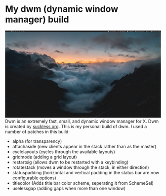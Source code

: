 # My dwm (dynamic window manager) build

![Screenshot of my desktop](https://github.com/lmachegger/dwm/blob/master/screenshot.png) 
Dwm is an extremely fast, small, and dynamic window manager for X. Dwm is created by [suckless.org](https://suckless.org).  This is my personal build of dwm.  I used a number of patches in this build:
+ alpha (for transparency)
+ attachaside (new clients appear in the stack rather than as the master)
+ cyclelayouts (cycles through the available layouts)
+ gridmode (adding a grid layout)
+ restartsig (allows dwm to be restarted with a keybinding)
+ rotatestack (moves a window through the stack, in either direction)
+ statuspadding (horizontal and vertical padding in the status bar are now configurable options)
+ titlecolor (Adds title bar color scheme, seperating it from SchemeSel)
+ uselessgap (adding gaps when more than one window)
